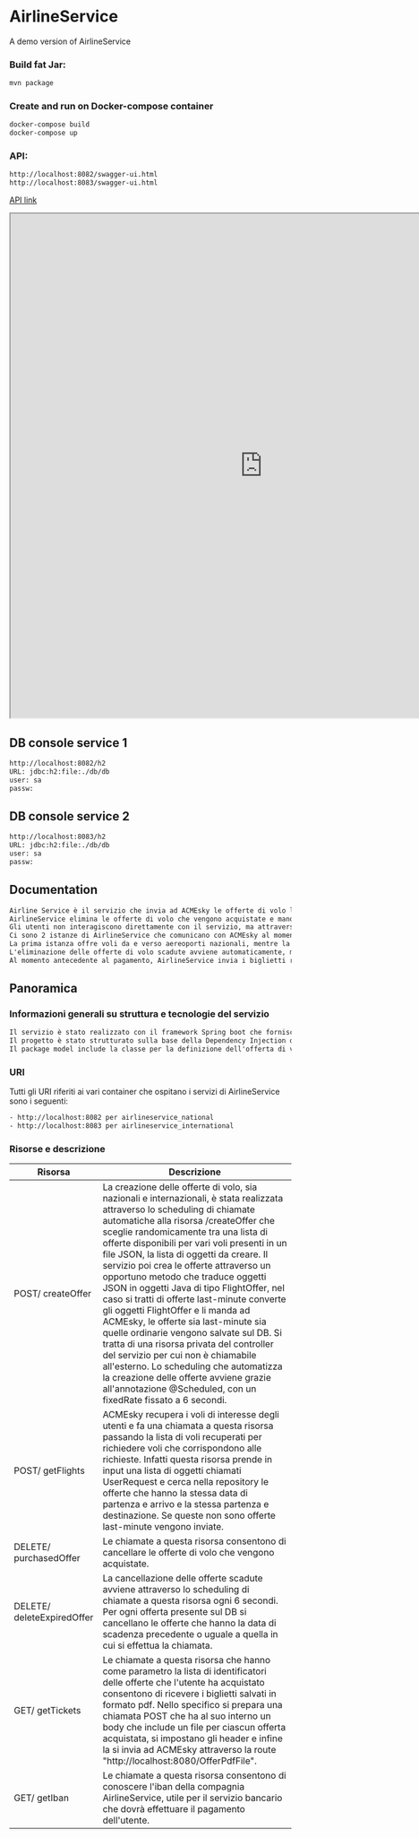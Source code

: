# AirlineService
A demo version of AirlineService

### Build fat Jar:
```sh
mvn package
```

### Create and run on Docker-compose container
```sh
docker-compose build
docker-compose up
```

### API:
```sh
http://localhost:8082/swagger-ui.html
http://localhost:8083/swagger-ui.html
```
[API link]( https://vallasc.github.io/ACMEsky/docs/swagger-ui/index.html?src=https://vallasc.github.io/ACMEsky/src/AirlineService/swagger.json)

<iframe title="API"
    width="900"
    height="900"
    src="
     https://vallasc.github.io/ACMEsky/docs/swagger-ui/index.html?src=https://vallasc.github.io/ACMEsky/src/AirlineService/swagger.json
    ">
</iframe>

## DB console service 1
```sh
http://localhost:8082/h2
URL: jdbc:h2:file:./db/db
user: sa
passw: 
```
## DB console service 2
```sh
http://localhost:8083/h2
URL: jdbc:h2:file:./db/db
user: sa
passw:
```

## Documentation
```txt
Airline Service è il servizio che invia ad ACMEsky le offerte di volo last-minute e quelle offerte che hanno una corrispondenza con i voli di interesse degli utenti, in modo da non mandare offerte poco interessanti e che rimarrebbero invendute per molto tempo.
AirlineService elimina le offerte di volo che vengono acquistate e manda i biglietti relativi alle offerte che vengono acquistati dagli utenti tramite ACMEsky.
Gli utenti non interagiscono direttamente con il servizio, ma attraverso ACMEsky che gli proporrà loro le offerte di volo più interessanti.
Ci sono 2 istanze di AirlineService che comunicano con ACMEsky al momento, ovvero airlineservice_national e airlineservice_international. 
La prima istanza offre voli da e verso aereoporti nazionali, mentre la seconda offre voli da e verso aereoporti internazionali. Per il resto i due servizi si comportano allo stesso modo (creazione automatica delle offerte, invio di offerte last-minute, gestione delle offerte scadute ed acquistate, invio dei biglietti, ecc.). Le due istanze sono state create grazie a docker che ospita in ciascuno dei due container una copia del servizio. Le due copie differiscono solo nel nome e nel contenuto del file JSON contenente i biglietti per le offerte di volo che si possono generare e le porte con cui si interfacciano verso l'esterno, ovvero con ACMEsky. La creazione automatica dei biglietti relativi alle offerte di volo avviene grazie alla scelta casuale degli oggetti JSON presenti nei due JSON file, i quali contengono liste di oggetti rappresentanti i biglietti delle offerte. É possibile aggiugere nuove offerte o rimuovere quelle già presenti integrando i file con nuove liste di oggetti che rispettano le caratteristiche delle offerte di volo.
L'eliminazione delle offerte di volo scadute avviene automaticamente, mentre le offerte di volo acquistate vengono eliminate tramite chiamate di ACMEsky. Il servizio invia ad ACMEsky solo offerte di volo non scadute al momento della creazione, per cui se nel file JSON contenente le offerte generabili si inseriscono offerte già scadute al momento dell'inserimento, non verranno mai generate offerte di volo relative.
Al momento antecedente al pagamento, AirlineService invia i biglietti relativi all'offerta che l'utente vuole acquistare.
```

## Panoramica

### Informazioni generali su struttura e tecnologie del servizio
```txt
Il servizio è stato realizzato con il framework Spring boot che fornisce già un minimo di configurazione per sviluppare applicazioni web JAVA e in particolare servizi REST. In particolare è stato utilizzato Apache Maven per la gestione delle dipendenze del progetto, importare attraverso i suoi plugin tutte le librerie necessarie per sviluppo del progetto e i relativi JAR, e per la building automatica del progetto.
Il progetto è stato strutturato sulla base della Dependency Injection di Spring boot, quindi vi è il package service contenente i servizi (FlightOfferService e PdfService) che vengono "iniettati" nel FlightOfferController presente nel package controller per offrire le feature richiamabili dalle route che verranno descritte in seguito. In particolare il pdfService si occupa di creare file pdf contenente tutte le informazioni sui biglietti che vengono acquistati dagli utenti. Si è scelto di usare le librerie e i template di Thymeleaf che offre la possibilità ad applicazioni server side di realizzare template in grado di eseguire codice HTML e CSS in maniera semplice, oltre a librerie che consentono di riempire questi template con le informazioni del biglietto di volo e creare file in linguaggio Java.
Il package model include la classe per la definizione dell'offerta di volo, ovvero FlightOffer, la classe per la definizione di alcune utility per la generazione e gestione delle offerte e la classe per la definizione dell'oggetto Iban. Offerte di volo, biglietti e voli sono sostanzialmente sinonimi. E'stato creato il package per i Data Transfer Object (DTO) per rappresentare le richieste degli utenti (UserRequest) usate come parametro per alcune api. Inoltre è presente un package repository che contiene un interfaccia che estende una repository JPA utilizzata che consente di interfacciarsi con la tabella contenente le offerte di volo per la gestione delle funzionalità che offre il servizio di Airline. Il DBMS che è stato scelto è quello di H2, scritto in Java con tecnologia in-memory, tra l'altro accessibile attraverso le route e le credenziali stabilite nel file application.properties, le cui impostazioni stabiliscono che il DB mantiene il suo stato anche se il server viene spento. Come anticipato si è deciso di usare docker per creare due istanze funzionanti di AirlineService specificando nel dockerFile la versione di Java e i vari jar da copiare ed eseguire, mentre nel docker-compose.yml si è specificata la lista delle immagini con relativo nome, variabili di ambiente tra cui figurano i file JSON grazie a cui i servizi generano le offerte di volo e il db, e infine le porte con cui si interfacciano con l'esterno. 
```

### URI
Tutti gli URI riferiti ai vari container che ospitano i servizi di AirlineService sono i seguenti:
```txt
- http://localhost:8082 per airlineservice_national
- http://localhost:8083 per airlineservice_international
```

### Risorse e descrizione

| Risorsa  | Descrizione |
| ------------- | ------------- |
| POST/ createOffer | La creazione delle offerte di volo, sia nazionali e internazionali, è stata realizzata attraverso lo scheduling di chiamate automatiche alla risorsa /createOffer che sceglie randomicamente tra una lista di offerte disponibili per vari voli presenti in un file JSON, la lista di oggetti da creare. Il servizio poi crea le offerte attraverso un opportuno metodo che traduce oggetti JSON in oggetti Java di tipo FlightOffer, nel caso si tratti di offerte last-minute converte gli oggetti FlightOffer e li manda ad ACMEsky, le offerte sia last-minute sia quelle ordinarie vengono salvate sul DB. Si tratta di una risorsa privata del controller del servizio per cui non è chiamabile all'esterno. Lo scheduling che automatizza la creazione delle offerte avviene grazie all'annotazione @Scheduled, con un fixedRate fissato a 6 secondi. |
| POST/ getFlights  | ACMEsky recupera i voli di interesse degli utenti e fa una chiamata a questa risorsa passando la lista di voli recuperati per richiedere voli che corrispondono alle richieste. Infatti questa risorsa prende in input una lista di oggetti chiamati UserRequest e cerca nella repository le offerte che hanno la stessa data di partenza e arrivo e la stessa partenza e destinazione. Se queste non sono offerte last-minute vengono inviate. |
| DELETE/ purchasedOffer  | Le chiamate a questa risorsa consentono di cancellare le offerte di volo che vengono acquistate. |
| DELETE/ deleteExpiredOffer | La cancellazione delle offerte scadute avviene attraverso lo scheduling di chiamate a questa risorsa ogni 6 secondi. Per ogni offerta presente sul DB si cancellano le offerte che hanno la data di scadenza precedente o uguale a quella in cui si effettua la chiamata. |
| GET/ getTickets  | Le chiamate a questa risorsa che hanno come parametro la lista di identificatori delle offerte che l'utente ha acquistato consentono di ricevere i biglietti salvati in formato pdf. Nello specifico si prepara una chiamata POST che ha al suo interno un body che include un file per ciascun offerta acquistata, si impostano gli header e infine la si invia ad ACMEsky attraverso la route "http://localhost:8080/OfferPdfFile". |
| GET/ getIban | Le chiamate a questa risorsa consentono di conoscere l'iban della compagnia AirlineService, utile per il servizio bancario che dovrà effettuare il pagamento dell'utente.  |

